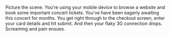 Picture the scene. You're using your mobile device to browse a website and book some important concert tickets. You've have been eagerly awaiting this concert for months. You get right through to the checkout screen, enter your card details and hit submit. And then your flaky 3G connection drops. Screaming and pain ensues.
